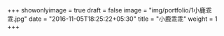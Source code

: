 +++
showonlyimage = true
draft = false
image = "img/portfolio/1小鹿乖乖.jpg"
date = "2016-11-05T18:25:22+05:30"
title = "小鹿乖乖"
weight = 1
+++
